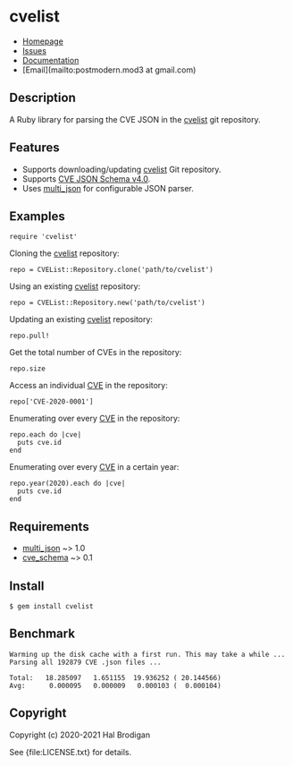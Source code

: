 # cvelist

* [Homepage](https://github.com/postmodern/cvelist.rb#readme)
* [Issues](https://github.com/postmodern/cvelist.rb/issues)
* [Documentation](http://rubydoc.info/gems/cvelist/frames)
* [Email](mailto:postmodern.mod3 at gmail.com)

## Description

A Ruby library for parsing the CVE JSON in the [cvelist] git repository.

## Features

* Supports downloading/updating [cvelist] Git repository.
* Supports [CVE JSON Schema v4.0][1].
* Uses [multi_json] for configurable JSON parser.

## Examples

    require 'cvelist'

Cloning the [cvelist] repository:

    repo = CVEList::Repository.clone('path/to/cvelist')

Using an existing [cvelist] repository:

    repo = CVEList::Repository.new('path/to/cvelist')

Updating an existing [cvelist] repository:

    repo.pull!

Get the total number of CVEs in the repository:

    repo.size

Access an individual [CVE] in the repository:

    repo['CVE-2020-0001']

Enumerating over every [CVE] in the repository:

    repo.each do |cve|
      puts cve.id
    end

Enumerating over every [CVE] in a certain year:

    repo.year(2020).each do |cve|
      puts cve.id
    end

## Requirements

* [multi_json] ~> 1.0
* [cve_schema] ~> 0.1

## Install

    $ gem install cvelist

## Benchmark

    Warming up the disk cache with a first run. This may take a while ...
    Parsing all 192879 CVE .json files ...
    
    Total:	 18.285097   1.651155  19.936252 ( 20.144566)
    Avg:	  0.000095   0.000009   0.000103 (  0.000104)

## Copyright

Copyright (c) 2020-2021 Hal Brodigan

See {file:LICENSE.txt} for details.

[cvelist]: https://github.com/CVEProject/cvelist
[1]: https://github.com/CVEProject/cve-schema/blob/master/schema/v4.0/DRAFT-JSON-file-format-v4.md

[multi_json]: https://github.com/intridea/multi_json#readme
[cve_schema]: https://github.com/postmodern/cve_schema.rb#readme

[CVE]: https://rubydoc.info/gems/cve_schema/CVESchema/CVE/frames
